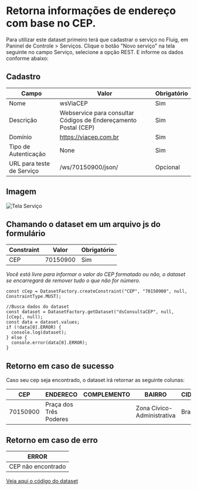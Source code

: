 # Retorna informações de endereço com base no CEP.

Para utilizar este dataset primeiro terá que cadastrar o serviço no Fluig, em Paninel de Controle > Serviços.
Clique o botão "Novo serviço" na tela seguinte no campo Serviço, selecione a opção REST. E informe os dados conforme abaixo:

## Cadastro

| Campo                     | Valor                                                           | Obrigatório |
| ------------------------- | --------------------------------------------------------------- | ----------- |
| Nome                      | wsViaCEP                                                        | Sim         |
| Descrição                 | Webservice para consultar Códigos de Endereçamento Postal (CEP) | Sim         |
| Domínio                   | https://viacep.com.br                                           | Sim         |
| Tipo de Autenticação      | None                                                            | Sim         |
| URL para teste de Serviço | /ws/70150900/json/                                              | Opcional    |

## Imagem

![Tela Serviço](https://github.com/sergiomachadosilva/fluig-datasets/blob/master/dsConsultaCEP/tela_servico.png)

## Chamando o dataset em um arquivo js do formulário

| Constraint | Valor    | Obrigatório |
| ---------- | -------- | ----------- |
| CEP        | 70150900 | Sim         |

_Você está livre para informar o valor do CEP formatado ou não, o dataset se encarregará de remover tudo o que não for número._

```
const cCep = DatasetFactory.createConstraint("CEP", "70150900", null, ConstraintType.MUST);

//Busca dados do dataset
const dataset = DatasetFactory.getDataset("dsConsultaCEP", null, [cCep], null);
const data = dataset.values;
if (!data[0].ERROR) {
  console.log(dataset);
} else {
  console.error(data[0].ERROR);
}
```

## Retorno em caso de sucesso

Caso seu cep seja encontrado, o dataset irá retornar as seguinte colunas:

| CEP      | ENDERECO               | COMPLEMENTO | BAIRRO                     | CIDADE   | ESTADO | DDD | IBGE    | SIAFI |
| -------- | ---------------------- | ----------- | -------------------------- | -------- | ------ | --- | ------- | ----- |
| 70150900 | Praça dos Três Poderes |             | Zona Cívico-Administrativa | Brasília | DF     | 61  | 5300108 | 9701  |

## Retorno em caso de erro

| ERROR              |
| ------------------ |
| CEP não encontrado |

[Veja aqui o código do dataset](dsConsultaCEP.js)
